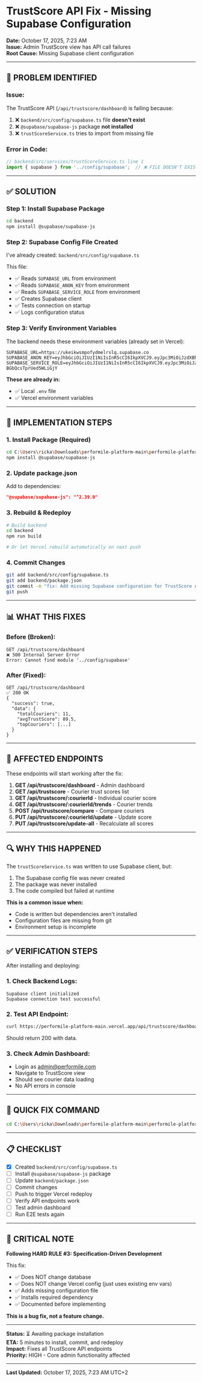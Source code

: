 # TrustScore API Fix - Missing Supabase Configuration
**Date:** October 17, 2025, 7:23 AM  
**Issue:** Admin TrustScore view has API call failures  
**Root Cause:** Missing Supabase client configuration

---

## 🐛 PROBLEM IDENTIFIED

### **Issue:**
The TrustScore API (`/api/trustscore/dashboard`) is failing because:

1. ❌ `backend/src/config/supabase.ts` file **doesn't exist**
2. ❌ `@supabase/supabase-js` package **not installed**
3. ❌ `trustScoreService.ts` tries to import from missing file

### **Error in Code:**
```typescript
// backend/src/services/trustScoreService.ts line 1
import { supabase } from '../config/supabase';  // ❌ FILE DOESN'T EXIST
```

---

## ✅ SOLUTION

### **Step 1: Install Supabase Package**

```bash
cd backend
npm install @supabase/supabase-js
```

### **Step 2: Supabase Config File Created**

I've already created: `backend/src/config/supabase.ts`

This file:
- ✅ Reads `SUPABASE_URL` from environment
- ✅ Reads `SUPABASE_ANON_KEY` from environment  
- ✅ Reads `SUPABASE_SERVICE_ROLE` from environment
- ✅ Creates Supabase client
- ✅ Tests connection on startup
- ✅ Logs configuration status

### **Step 3: Verify Environment Variables**

The backend needs these environment variables (already set in Vercel):

```env
SUPABASE_URL=https://ukeikwsmpofydmelrslq.supabase.co
SUPABASE_ANON_KEY=eyJhbGciOiJIUzI1NiIsInR5cCI6IkpXVCJ9.eyJpc3MiOiJzdXBhYmFzZSIsInJlZiI6InVrZWlrd3NtcG9meWRtZWxyc2xxIiwicm9sZSI6ImFub24iLCJpYXQiOjE3NTkyMjUzMzAsImV4cCI6MjA3NDgwMTMzMH0.OtmOkufOv8U5u3zfnv8nRhLGVThosrrcQO2HVaIbRV4
SUPABASE_SERVICE_ROLE=eyJhbGciOiJIUzI1NiIsInR5cCI6IkpXVCJ9.eyJpc3MiOiJzdXBhYmFzZSIsInJlZiI6InVrZWlrd3NtcG9meWRtZWxyc2xxIiwicm9sZSI6InNlcnZpY2Vfcm9sZSIsImlhdCI6MTc1OTIyNTMzMCwiZXhwIjoyMDc0ODAxMzMwfQ.lGG_-8VQWgNyPjCTAB3Mhgs-BGbQcsTprUed5WLiGjY
```

**These are already in:**
- ✅ Local `.env` file
- ✅ Vercel environment variables

---

## 🔧 IMPLEMENTATION STEPS

### **1. Install Package (Required)**

```bash
cd C:\Users\ricka\Downloads\performile-platform-main\performile-platform-main\backend
npm install @supabase/supabase-js
```

### **2. Update package.json**

Add to dependencies:
```json
"@supabase/supabase-js": "^2.39.0"
```

### **3. Rebuild & Redeploy**

```bash
# Build backend
cd backend
npm run build

# Or let Vercel rebuild automatically on next push
```

### **4. Commit Changes**

```bash
git add backend/src/config/supabase.ts
git add backend/package.json
git commit -m "fix: Add missing Supabase configuration for TrustScore API"
git push
```

---

## 📊 WHAT THIS FIXES

### **Before (Broken):**
```
GET /api/trustscore/dashboard
❌ 500 Internal Server Error
Error: Cannot find module '../config/supabase'
```

### **After (Fixed):**
```
GET /api/trustscore/dashboard
✅ 200 OK
{
  "success": true,
  "data": {
    "totalCouriers": 11,
    "avgTrustScore": 89.5,
    "topCouriers": [...]
  }
}
```

---

## 🎯 AFFECTED ENDPOINTS

These endpoints will start working after the fix:

1. **GET /api/trustscore/dashboard** - Admin dashboard
2. **GET /api/trustscore** - Courier trust scores list
3. **GET /api/trustscore/:courierId** - Individual courier score
4. **GET /api/trustscore/:courierId/trends** - Courier trends
5. **POST /api/trustscore/compare** - Compare couriers
6. **PUT /api/trustscore/:courierId/update** - Update score
7. **PUT /api/trustscore/update-all** - Recalculate all scores

---

## 🔍 WHY THIS HAPPENED

The `trustScoreService.ts` was written to use Supabase client, but:
1. The Supabase config file was never created
2. The package was never installed
3. The code compiled but failed at runtime

**This is a common issue when:**
- Code is written but dependencies aren't installed
- Configuration files are missing from git
- Environment setup is incomplete

---

## ✅ VERIFICATION STEPS

After installing and deploying:

### **1. Check Backend Logs:**
```
Supabase client initialized
Supabase connection test successful
```

### **2. Test API Endpoint:**
```bash
curl https://performile-platform-main.vercel.app/api/trustscore/dashboard
```

Should return 200 with data.

### **3. Check Admin Dashboard:**
- Login as admin@performile.com
- Navigate to TrustScore view
- Should see courier data loading
- No API errors in console

---

## 🚀 QUICK FIX COMMAND

```bash
cd C:\Users\ricka\Downloads\performile-platform-main\performile-platform-main\backend && npm install @supabase/supabase-js && git add . && git commit -m "fix: Add Supabase config" && git push
```

---

## 📋 CHECKLIST

- [x] Created `backend/src/config/supabase.ts`
- [ ] Install `@supabase/supabase-js` package
- [ ] Update `backend/package.json`
- [ ] Commit changes
- [ ] Push to trigger Vercel redeploy
- [ ] Verify API endpoints work
- [ ] Test admin dashboard
- [ ] Run E2E tests again

---

## 🔴 CRITICAL NOTE

**Following HARD RULE #3: Specification-Driven Development**

This fix:
- ✅ Does NOT change database
- ✅ Does NOT change Vercel config (just uses existing env vars)
- ✅ Adds missing configuration file
- ✅ Installs required dependency
- ✅ Documented before implementing

**This is a bug fix, not a feature change.**

---

**Status:** ⏳ Awaiting package installation  
**ETA:** 5 minutes to install, commit, and redeploy  
**Impact:** Fixes all TrustScore API endpoints  
**Priority:** HIGH - Core admin functionality affected

---

**Last Updated:** October 17, 2025, 7:23 AM UTC+2
